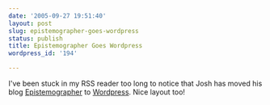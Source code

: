 ```yaml
---
date: '2005-09-27 19:51:40'
layout: post
slug: epistemographer-goes-wordpress
status: publish
title: Epistemographer Goes Wordpress
wordpress_id: '194'

---
```


I've been stuck in my RSS reader too long to notice that Josh has moved his blog [Epistemographer](http://blog.epistemographer.com/) to [Wordpress](http://blog.epistemographer.com/?p=243). Nice layout too!
